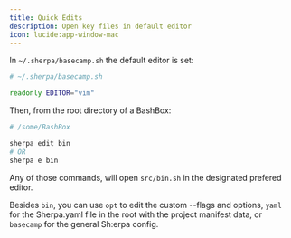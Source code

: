 ```yaml
---
title: Quick Edits
description: Open key files in default editor
icon: lucide:app-window-mac
---
```



In `~/.sherpa/basecamp.sh` the default editor is set:

```bash
# ~/.sherpa/basecamp.sh

readonly EDITOR="vim"
```
Then, from the root directory of a BashBox:


```bash
# /some/BashBox

sherpa edit bin
# OR
sherpa e bin
```

Any of those commands, will open `src/bin.sh` in the designated prefered editor.

Besides `bin`, you can use `opt` to edit the custom --flags and options, `yaml` for the Sherpa.yaml file in the root with the project manifest data, or `basecamp` for the general Sh:erpa config.
